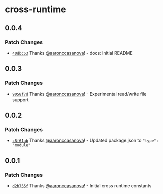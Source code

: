 # cross-runtime

## 0.0.4

### Patch Changes

- [`40dbc53`](https://github.com/aaronccasanova/aacc/commit/40dbc532f6c830ce005accf203f395fc79144fcb)
  Thanks [@aaronccasanova](https://github.com/aaronccasanova)! - docs: Initial
  README

## 0.0.3

### Patch Changes

- [`9058f7d`](https://github.com/aaronccasanova/aacc/commit/9058f7d4f281cf6ad694e0d4056534634ec61161)
  Thanks [@aaronccasanova](https://github.com/aaronccasanova)! - Experimental
  read/write file support

## 0.0.2

### Patch Changes

- [`c8f61ab`](https://github.com/aaronccasanova/aacc/commit/c8f61ab1ec1ae00a980b111ca97c0d7a0b79877c)
  Thanks [@aaronccasanova](https://github.com/aaronccasanova)! - Updated
  package.json to `"type": "module"`

## 0.0.1

### Patch Changes

- [`d2b755f`](https://github.com/aaronccasanova/aacc/commit/d2b755f2b1f6210edd28869bc9feed2a672d3f9b)
  Thanks [@aaronccasanova](https://github.com/aaronccasanova)! - Initial cross
  runtime constants

